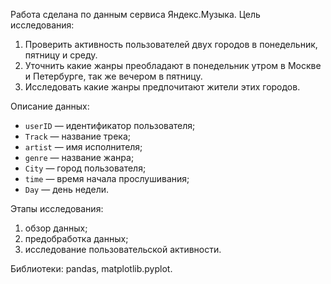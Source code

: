 Работа сделана по данным сервиса Яндекс.Музыка.
Цель исследования: 
1. Проверить активность пользователей двух городов в понедельник, пятницу и среду.
2. Уточнить какие жанры преобладают в понедельник утром в Москве и  Петербурге, так же вечером в пятницу.
3. Исследовать какие жанры предпочитают жители этих городов.

Описание данных:
* `userID` — идентификатор пользователя;
* `Track` — название трека;  
* `artist` — имя исполнителя;
* `genre` — название жанра;
* `City` — город пользователя;
* `time` — время начала прослушивания;
* `Day` — день недели.

Этапы исследования:
1. обзор данных;
2. предобработка данных;
3. исследование пользовательской активности.

Библиотеки: pandas, matplotlib.pyplot.

